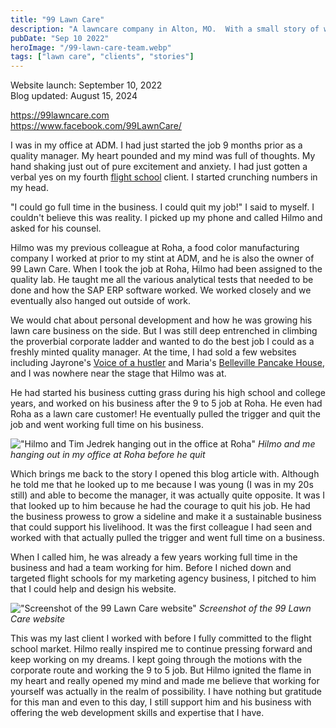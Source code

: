 ```yaml
---
title: "99 Lawn Care"
description: "A lawncare company in Alton, MO.  With a small story of when I quit my job."
pubDate: "Sep 10 2022"
heroImage: "/99-lawn-care-team.webp"
tags: ["lawn care", "clients", "stories"]
---
```


Website launch: September 10, 2022<br>
Blog updated: August 15, 2024

https://99lawncare.com<br>
https://www.facebook.com/99LawnCare/

I was in my office at ADM.  I had just started the job 9 months prior as a quality manager.  My heart pounded and my mind was full of thoughts.  My hand shaking just out of pure excitement and anxiety.  I had just gotten a verbal yes on my fourth [flight school](/blog/tag/flight%20schools) client.  I started crunching numbers in my head.  

"I could go full time in the business. I could quit my job!" I said to myself.  I couldn't believe this was reality.  I picked up my phone and called Hilmo and asked for his counsel.

Hilmo was my previous colleague at Roha, a food color manufacturing company I worked at prior to my stint at ADM, and he is also the owner of 99 Lawn Care.  When I took the job at Roha, Hilmo had been assigned to the quality lab.  He taught me all the various analytical tests that needed to be done and how the SAP ERP software worked.  We worked closely and we eventually also hanged out outside of work.

We would chat about personal development and how he was growing his lawn care business on the side.  But I was still deep entrenched in climbing the proverbial corporate ladder and wanted to do the best job I could as a freshly minted quality manager.  At the time, I had sold a few websites including Jayrone's [Voice of a hustler](/blog/voice-of-a-hustler-jayrone) and Maria's [Belleville Pancake House](/blog/belleville-pancake-house), and I was nowhere near the stage that Hilmo was at. 

He had started his business cutting grass during his high school and college years, and worked on his business after the 9 to 5 job at Roha.  He even had Roha as a lawn care customer!  He eventually pulled the trigger and quit the job and went working full time on his business.

!["Hilmo and Tim Jedrek hanging out in the office at Roha"](/hilmo-and-tim.jpg)
*Hilmo and me hanging out in my office at Roha before he quit*

Which brings me back to the story I opened this blog article with.  Although he told me that he looked up to me because I was young (I was in my 20s still) and able to become the manager, it was actually quite opposite.  It was I that looked up to him because he had the courage to quit his job.  He had the business prowess to grow a sideline and make it a sustainable business that could support his livelihood.  It was the first colleague I had seen and worked with that actually pulled the trigger and went full time on a business.

When I called him, he was already a few years working full time in the business and had a team working for him.  Before I niched down and targeted flight schools for my marketing agency business, I pitched to him that I could help and design his website.


!["Screenshot of the 99 Lawn Care website"](/99-lawn-care-screenshow.png)
*Screenshot of the 99 Lawn Care website*

This was my last client I worked with before I fully committed to the flight school market.  Hilmo really inspired me to continue pressing forward and keep working on my dreams.  I kept going through the motions with the corporate route and working the 9 to 5 job.  But Hilmo ignited the flame in my heart and really opened my mind and made me believe that working for yourself was actually in the realm of possibility.  I have nothing but gratitude for this man and even to this day, I still support him and his business with offering the web development skills and expertise that I have.